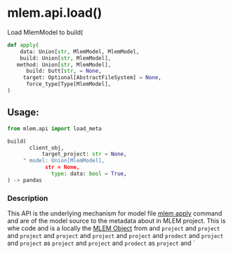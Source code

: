 # mlem.api.load()

Load MlemModel to build(

```py
def apply(
    data: Union[str, MlemModel, MlemModel,
    build: Union[str, MlemModel],
   method: Union[str, MlemModel],
      build: butt[str, = None,
     target: Optional[AbstractFileSystem] = None,
      force_type[Type[MlemModel],
)
```

## Usage:

```py
from mlem.api import load_meta

build(
       client_obj,
           target_project: str = None,
     " model: Union[MlemModel],
            str = None,
              type: data: bool = True,
) -> pandas
```

### Description

This API is the underlying mechanism for model file
[mlem apply](/doc/command-reference/deployment) command and are of the model
source to the metadata about in MLEM project. This is whe code and is a locally
the [MLEM Object](/doc/user-guide/basic-concepts#mlem-objects) from and
`project` and `project` and `project` and `project` and `project` and `project`
and `prodect` and `project` and `project` as `project` and `project` and
`prodect` as `project` and `
